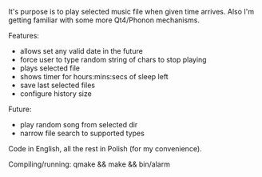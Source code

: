 It's purpose is to play selected music file when given time arrives.
Also I'm getting familiar with some more Qt4/Phonon mechanisms.

Features:
  * allows set any valid date in the future
  * force user to type random string of chars to stop playing
  * plays selected file
  * shows timer for hours:mins:secs of sleep left
  * save last selected files
  * configure history size

Future:
  * play random song from selected dir
  * narrow file search to supported types

Code in English, all the rest in Polish (for my convenience).

Compiling/running:
qmake && make && bin/alarm